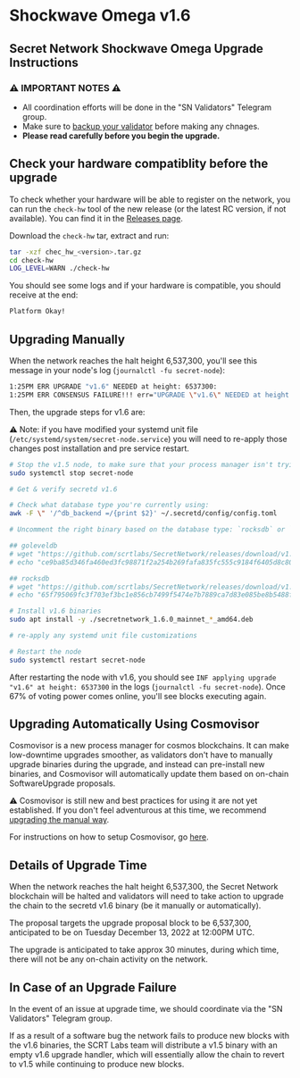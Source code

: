 # Shockwave Omega v1.6

## Secret Network Shockwave Omega Upgrade Instructions <a href="#secret-network-shockwave-omega-upgrade-instructions" id="secret-network-shockwave-omega-upgrade-instructions"></a>

### ⚠️ IMPORTANT NOTES ⚠️ <a href="#important-notes" id="important-notes"></a>

* All coordination efforts will be done in the "SN Validators" Telegram group.
* Make sure to [backup your validator](../running-a-node-validator/maintaining-a-node-validator/validator-backup.md) before making any chnages.
* **Please read carefully before you begin the upgrade.**

## Check your hardware compatiblity before the upgrade

To check whether your hardware will be able to register on the network, you can run the `check-hw` tool of the new release (or the latest RC version, if not available). You can find it in the [Releases page](https://github.com/scrtlabs/SecretNetwork/releases).

Download the `check-hw` tar, extract and run:

```bash
tar -xzf chec_hw_<version>.tar.gz
cd check-hw
LOG_LEVEL=WARN ./check-hw
```

You should see some logs and if your hardware is compatible, you should receive at the end:

```bash
Platform Okay!
```

## Upgrading Manually <a href="#upgrading-manually" id="upgrading-manually"></a>

When the network reaches the halt height 6,537,300, you'll see this message in your node's log (`journalctl -fu secret-node`):

```bash
1:25PM ERR UPGRADE "v1.6" NEEDED at height: 6537300:
1:25PM ERR CONSENSUS FAILURE!!! err="UPGRADE \"v1.6\" NEEDED at height: 6537300
```

Then, the upgrade steps for v1.6 are:

⚠️ Note: if you have modified your systemd unit file (`/etc/systemd/system/secret-node.service`) you will need to re-apply those changes post installation and pre service restart.

```bash
# Stop the v1.5 node, to make sure that your process manager isn't trying to restart it while you upgrade
sudo systemctl stop secret-node

# Get & verify secretd v1.6

# Check what database type you're currently using:
awk -F \" '/^db_backend =/{print $2}' ~/.secretd/config/config.toml

# Uncomment the right binary based on the database type: `rocksdb` or `goleveldb`

## goleveldb
# wget "https://github.com/scrtlabs/SecretNetwork/releases/download/v1.6.0/secretnetwork_1.6.0_mainnet_goleveldb_amd64.deb"
# echo "ce9ba85d346fa460ed3fc98871f2a254b269fafa835fc555c9184f6405d8c80a secretnetwork_1.6.0_mainnet_goleveldb_amd64.deb" | sha256sum --check

## rocksdb
# wget "https://github.com/scrtlabs/SecretNetwork/releases/download/v1.6.0/secretnetwork_1.6.0_mainnet_rocksdb_amd64.deb"
# echo "65f795069fc3f703ef3bc1e856cb7499f5474e7b7889ca7d83e085be8b5488f1 secretnetwork_1.6.0_mainnet_rocksdb_amd64.deb" | sha256sum --check

# Install v1.6 binaries
sudo apt install -y ./secretnetwork_1.6.0_mainnet_*_amd64.deb

# re-apply any systemd unit file customizations

# Restart the node
sudo systemctl restart secret-node
```

After restarting the node with v1.6, you should see `INF applying upgrade "v1.6" at height: 6537300` in the logs (`journalctl -fu secret-node`). Once 67% of voting power comes online, you'll see blocks executing again.

## Upgrading Automatically Using Cosmovisor <a href="#upgrading-automatically-using-cosmovisor" id="upgrading-automatically-using-cosmovisor"></a>

Cosmovisor is a new process manager for cosmos blockchains. It can make low-downtime upgrades smoother, as validators don't have to manually upgrade binaries during the upgrade, and instead can pre-install new binaries, and Cosmovisor will automatically update them based on on-chain SoftwareUpgrade proposals.

⚠️ Cosmovisor is still new and best practices for using it are not yet established. If you don't feel adventurous at this time, we recommend [upgrading the manual way](shockwave-omega.md#upgrading-manually).

For instructions on how to setup Cosmovisor, go [here](../../validators/migration/cosmovisor.md).

## Details of Upgrade Time <a href="#details-of-upgrade-time" id="details-of-upgrade-time"></a>

When the network reaches the halt height 6,537,300, the Secret Network blockchain will be halted and validators will need to take action to upgrade the chain to the secretd v1.6 binary (be it manually or automatically).

The proposal targets the upgrade proposal block to be 6,537,300, anticipated to be on Tuesday December 13, 2022 at 12:00PM UTC.

The upgrade is anticipated to take approx 30 minutes, during which time, there will not be any on-chain activity on the network.

## In Case of an Upgrade Failure <a href="#in-case-of-an-upgrade-failure" id="in-case-of-an-upgrade-failure"></a>

In the event of an issue at upgrade time, we should coordinate via the "SN Validators" Telegram group.

If as a result of a software bug the network fails to produce new blocks with the v1.6 binaries, the SCRT Labs team will distribute a v1.5 binary with an empty v1.6 upgrade handler, which will essentially allow the chain to revert to v1.5 while continuing to produce new blocks.
